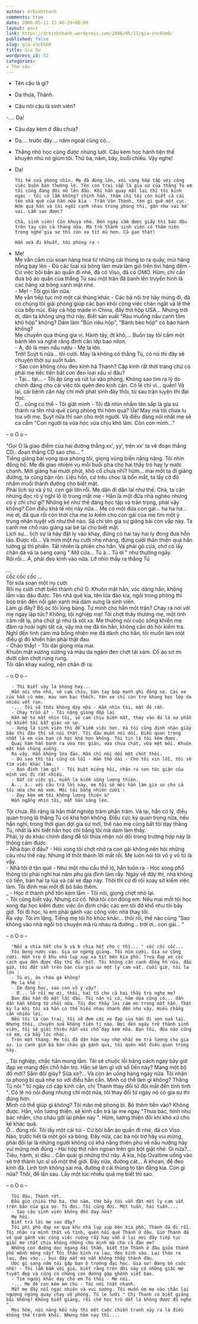 ```yaml
---
author: drbinhthanh
comments: true
date: 2006-05-11 12:46:29+00:00
layout: post
link: https://drbinhthanh.wordpress.com/2006/05/11/gia-s%c6%b0/
published: false
slug: gia-s%c6%b0
title: Gia Sư
wordpress_id: 52
categories:
- Thơ văn
---
```


- Tên cậu là gì?  
- Dạ thưa, Thành.

- Cậu nói cậu là sinh viên?

-.... Dạ!

- Cậu dạy kèm ở đâu chưa?

- Dạ.... trước đây.... năm ngoái cũng có...

- Thằng nhỏ học cũng được nhưng lười. Cậu kèm học hành tiện thể khuyên nhủ nó giùm tôi. Thứ ba, năm, bảy, buổi chiều. Vậy nghe!

- Dạ!

      Tôi hé cửa phòng nhìn. Mẹ đã đứng lên, vội vàng hấp tấp với công việc buôn bán thường lệ. Tên con trai sắp là gia sư của thằng Tú em tôi cũng đang đội mũ lên đầu. Khi hắn quay mặt lại thì tôi kinh ngạc - tôi có lầm không? chính hắn, thậm chí tôi còn biết cả cái tên nhà quê của hắn nữa kìa - Trần Văn Thành, tên gì quê một cục. Hôm qua hắn và tôi ngồi cạnh nhau trong phòng thi, gần như vai kề vai. Lầm sao được?

      Chà, sinh viên! Còn khuya nhé. Đến ngày cầm được giấy thi báo đậu trên tay còn cả tháng nữa. Mà trở thành sinh viên có thâm niên trong nghề gia sư thì còn xa tít mù hơn. Cả gan thật!

      Hắn vưà đi khuất, tôi phóng ra :

- Mẹ!  
Mẹ vẫn cắm cúi soạn hàng hoá từ những cái thùng to ra quầy, mùi hăng nồng bay lên - Đủ các loại xà bông làm mưa làm gió trên tivi hàng đêm - Cứ việc bôi bẩn áo quần đi nhé, đã có Viso, đã có OMO. Hừm, chỉ cần đưa bộ áo quần của thằng Tú sau một trận đá banh lên truyền hình là các hãng xà bông xanh mặt nhé.  
      - Mẹ! - Tôi gọi lần nữa.  
      Mẹ vẫn tiếp tục mở một cái thùng khác - Các bà nội trợ hãy mừng đi, đã có chúng tôi giải phóng giúp các bạn khỏi công việc chán ngắt và lê thê của bếp núc. Đây cá hộp made in China, đây thịt hộp USA... Nhưng trời ơi, dân ta không ưng thứ này. Biết sản xuất "Rau muống nấu canh tôm khô hộp" không? Dám làm "Bún riêu hộp", "Bánh bèo hộp" có bảo hành không?  
      Mẹ chuyển qua thùng gia vị. Hành tây, ớt khô,... Buồn tay tôi cầm một bánh lên và nghé răng định cắn lớp bao nilon.  
      - A, đó là men nấu rượu - Mẹ la lớn.  
Trời! Suýt tí nữa... tôi cười. May là không có thằng Tú, có nó thì đây sẽ chuyện thời sự suốt tuần.  
      - Sao con không chịu đeo kính hả Thanh? Cặp kính rất thời trang chứ có phải mẹ tiếc tiền bắt con đeo loại xấu xí đâu?  
      - Tại... tại... - Tôi ấp úng và rút lui vào phòng. Không sao tìm ra lý do chính đáng cho cái việc tôi quên đeo kính cận. Có lẽ chỉ vì... quên! Vả lại, cái bệnh cận này chỉ mới phát sinh đây thôi, từ sau trận luyện thi đại học.  
      Ơ... cũng có thể - Tôi giật mình - Tôi đã nhìn nhầm tên sắp là gia sư thành ra tên nhà quê cùng phòng thi hôm qua? Ứa! May mà tôi chưa lu loa với mẹ. Suýt nữa thì oan cho một người. Và điều đáng nói nhất mẹ sẽ ca cẩm "Con người ta vừa học vừa chịu khó làm. Còn con mình..."

– o O o –

"Gọi O là giao điểm của hai đường thẳng xx', yy’, trên xx' ta vẽ đoạn thẳng CD.. đoạn thẳng CD sao cho... "  
      Tiếng giảng bài vọng qua phòng tôi, giọng vùng biển nằng nặng. Tôi nhìn đồng hồ. Mẹ đã giao nhiệm vụ mỗi buổi pha cho hai thầy trò hay ly nước chanh. Mới giảng hai mươi phút, khô cổ chưa nhỉ? hừm... mai mốt ta đi giảng đường, ta cũng bận rộn. Liệu hồn, cứ trêu chọc là bốn mắt, ta lấy cớ đó nhầm muối thành đường cho biết mặt.  
Phải lịch sự và ý tứ, con gái lớn rồi. Mẹ dặn đi dặn lại như thế. Chà, ta cận nhưng đọc rõ ý nghĩ lồ lộ trong mắt mẹ - Hắn là một đứa nhà nghèo nhưng có ý chí chứ gì? Những kẻ như thế đáng học tập và trân trọng, phải vậy không? Còn điều khá tế nhị này nữa... Mẹ có một đứa con gái... ha ha ha... mẹ ơi, đã qua rồi còn thời cha mẹ lo kiếm cho con gái của mẹ tìm một ý trung nhân tuyệt vời như thế nào. Sá chi tên gia sư giảng bài còn vấp này. Ta canh me chổ nào giảng sai bẻ lại cho biết mặt.  
      Lịch sự... lịch sự là hãy đặt ly vào khay, đừng có hai tay hai ly đong đưa hỗn láo. Được rồi... Và mỉm một nụ cười nhẹ nhàng, đừng cười thân thiện quá hắn tưởng gì thì phiền. Tất nhiên là phiền cho hắn. Và phải gõ cửa, chớ có lấy chân đá và la oang oang " Mở cửa... Tú à... Tú ơi " như thường ngày.  
      Rồi rồi... À, phải đeo kính vào nữa. Lỡ nhìn thầy ra thằng Tú

…  
      cốc cốc cốc …  
      Tôi sửa soạn một nụ cười  
Rồi nụ cười chợt biến thành chữ O. Khuôn mặt hắn, vóc dáng hắn, không lầm vào đâu được. Tên nhà quê kia, tên lừa đảo kia, ngồi trong phòng thi bóp trán đến nổi gân xanh mà dám xưng là sinh viên.  
      Làm gì đây? Bộ óc tôi lùng bùng. Tự mình cho hắn một trận? Chạy ra nói với mẹ ngay lập tức? Không, tội nghiệp mẹ! Tôi chợt thấy thương mẹ, một tình cảm rất lạ, pha chút gì như là xót xa. Mẹ thường nói cuộc sống khiến mẹ đâm ra hoài nghi tất cả, vậy mà mẹ đã tin hắn, không cần dò hỏi kiểm tra. Nghĩ đến tình cảm mà bỗng nhiên mẹ đã dành cho hắn, tôi muốn làm một điều gì đó khiến hắn phải thật đau.  
      - Chào thầy! - Tôi dài giọng mỉa mai.  
      Khuôn mặt xương xương và màu da ngăm đen chợt tái xám. Cổ áo sơ mi dưới cằm chợt rung rung.  
      Tôi dằn khay xuống, nện chân đi ra.

  
– o O o –

  
      - Tôi biết vậy là không hay...  
      Hắn nói nho nhỏ, vẻ cam chịu, bàn tay bóp mạnh ghi đông xe. Cái xe của hắn cũ mèm, màu sơn bạc thếch. Yên xe chỉ còn trơ khung bọc lớp da nhiều vết rạn.  
      -... Tôi sẽ thôi không dạy nữa - Hắn nhìn tôi, mặt đỏ rần.  
      - Chạy trốn à? - Tôi nặng giọng đốp lại  
      Hắn mở to mắt nhìn tôi, vẻ cam chịu biến mất, thay vào đó là sự phẫn nộ khiến tôi bất giác sờ sợ.  
      - Xưng là sinh viên thì dễ kiếm việc hơn. Và tôi cũng định nhận giấy báo thi đậu thì sẽ nói thật. Tôi đâu muốn nói dối. Điều quan trọng nhất là em của bạn có học khá hơn không. Tôi tin là tôi kèm được.  
      Quai hàm hắn bạnh ra vừa tức giận, vừa chua chát, vừa mệt mỏi. Khuôn mặt hắn chùng xuống.  
      Ra vậy. Hắn không lừa đảo. Hắn chỉ nói dối một chút thôi.  
      - Dù sao thì tôi cũng có lỗi - Hắn thở dài - Cho tôi xin lỗi, tôi sẽ tìm việc khác làm.  
      - Bạn định làm gì? - Tôi buột miệng hỏi, nhận ra cơn tức giận của mình vơi đi rất nhiều.  
      - Bất cứ việc gì, miễn là kiếm sống lương thiện.  
      Á... à.. với câu trả lời này, mẹ tôi sẽ mời hắn làm gia sư cho cả tôi nữa cho mà xem. Môi tôi bỗng nhiên cười :  
      - Dạy kèm em tôi không lương thiện à?  
      Hắn ngẩng nhìn tôi, mắt hắn sáng lên.  
Tội chưa. Rõ ràng là hắn thất nghiệp trăm phần trăm. Vả lại, hắn có lý, điều quan trọng là thằng Tú có khá hơn không. Điều cực kỳ quan trọng nữa, nếu hắn nghỉ, trong thời gian đợi gia sư mới, thế nào mẹ cũng bắt tôi dạy thằng Tú, nhất là khi biết hắn học chỉ bằng tôi mà dám làm thầy.  
      Phải, lý do khác chính đáng để tôi thừa nhận nói dối trong trường hợp này là thông cảm được.  
      - Nhà bạn ở đâu? - Hỏi xong tôi chợt nhớ ra con gái không nên hỏi những câu như thế này. Nhưng lỡ thốt thành lời mất rồi. Mẹ luôn nói tôi vô ý vô tứ là vậy.  
      - Nhà tôi ở tận quê - Như một nhu cầu thổ lộ, hắn tuôn ra - Học xong phổ thông tôi phải nghỉ hai năm phụ gia đình làm rẫy. Ngày về đây thi, nhà không có tiền, bán hai tạ lúa và cái xe đạp này. Thôi thì cứ đi rồi xoay sở kiếm việc làm. Tôi định mai mốt đi bỏ báo thêm.  
_     - Học ở thành phố tốn kém lắm - Tôi nói, giọng chợt nhỏ lại.  
      - Tôi cũng biết vậy. Nhưng cứ cố. Nhà tôi còn đông em. Nếu mai mốt tôi học xong đại học kiếm được việc ổn định chắc các em tôi đỡ khổ như tôi bây giờ. Tôi đi học, lũ em phải gánh vác công việc nhà thay tôi.  
      Ra vậy. Tôi im lặng. Tiếng mẹ tôi ho khúc khắc... thôi rồi, thế nào cũng "Sao không vào nhà ngồi trò chuyện mà rủ nhau ra đường... trời ơi.. con gái... "

  
– o O o –

  
      "Nếu a chia hết cho b và b chia hết cho c thì... " cốc cốc cốc...  
      Tôi bưng nước vào. Gia sư ngừng giảng. Tôi mĩm cười. Gia sư cũng cười. Hắn trọ ở khu nhà lụp xụp xa tít bên kia phố. Trưa đạp xe cọc cạch qua đến được đây thì đủ chết. Tôi không cần canh đồng hồ nữa, đầu giờ, tôi đặt sẵn trên bàn của gia sư một ly cam vắt. Cuối giờ, tôi la lớn :  
      - Tú ơi, ăn cháo gà không?  
      Mẹ la khẽ :  
      - Em đang học, sao con vô ý vậy?  
      - Ơ... lỡ rồi mẹ ơi, thôi, hai tô cho cả hai thầy trò nghe mẹ?  
      Ban đầu hắn đỏ mặt lắc đầu. Tôi năn nỉ có, hăm dọa cũng có... dần dần hắn không từ chối nữa. Tôi đọc thấy lời cám ơn trong mắt hắn. Thật kỳ lạ khi tôi và hắn có thể hiểu nhau nhanh đến như vậy. Hiểu chẳng cần nhiều lời.  
      Nếu tôi là con trai, tôi sẽ đem cái xe đạp của hắn đi sơn sửa lại. Nhưng thôi, chuyện sửa không tiện tí nào. Đợi đến ngày trở thành sinh viên, tôi sẽ giới thiệu hắn vài chỗ dạy kèm nữa. Bạn tôi, đứa nào cũng có em, cả bầy lóc nhóc.  
      Tròn một tháng. Mẹ tôi đã dặn hôm nay nhớ nhắc mẹ trả lương cho gia sư. Lo canh giờ bà bán cháo gà gánh qua, tôi quên mất điều quan trọng này.  
_ Tội nghiệp, chắc hắn mong lắm. Tôi sẽ chuộc lỗi bằng cách ngay bây giờ đạp xe mang đến chỗ hắn trọ. Hắn sẽ làm gì với số tiền này? Mang một bộ đồ mới? Sắm đôi giày? Sửa xe?... Và còn ăn uống hàng ngày nữa. Tôi nhận ra phong bì quá nhẹ so với điều hắn cần. Mình có thể làm gì không? Thằng Tú nói " từ ngày có cặp kính cận, chị Thanh thay đổi từ đôi mắt đến tính tình ". Có lẽ nó nói đúng nhưng chỉ một nửa, tôi thay đổi từ ngày nó có gia sư thì đúng hơn.  
      Mình có thể giúp gì không? Tôi mân mê phong bì. Bỏ thêm tiền vào? Không được. Hắn, vốn lương thiện, sẽ kính cẩn trả lại me ngay "Thưa bác, hình như bác nhầm, cho cháu gởi lại phần này ". Hừm, lương thiện đôi khi khó xử cho kẻ khác quá.  
      Ồ... đúng rồi. Tôi lấy một cái túi - Cứ bôi bẩn áo quần đi nhé, đã có Viso. Nào, trước hết là một gói xà bông. Đây nữa, các bà nội trợ hãy vui mừng, phải đổi lại là những người không có khả năng thiên phú về nấu nướng hãy vui mừng mới đúng - Hai hộp thịt nằm ngoan trên gói bột giặt nhé. Gì nữa?... Tiêu, hành, xì dầu... Cần quái gì những thứ này. A kia, hộp Ovaltine uống vào sẽ trở thành lực sĩ số một thế giới. Đây nữa, đường cát... À khoan, để đeo kính đã. Linh tính không sai mà, đường ở cái thùng to tận đằng kia. Còn gì nữa? Thôi, để lần sau. Lấy một lúc nhiều quá mẹ biết thì sao.

  
– o O o –

  
      Tôi đậu, Thành rớt.  
      Đầu giờ chiều thứ ba, thứ năm, thứ bảy tôi vẫn đặt một ly cam vắt trên bàn của gia sư. Tú đợi. Tôi cũng đợi. Một tuần, hai tuần....  
      - Sao cậu sinh viên không đến dạy nữa?  
      Mẹ hỏi.  
      Biết trả lời mẹ sao đây?  
      Tôi phì phò đạp xe qua khu nhà lụp xụp bên kia phố, Thành đã đi rồi. Tôi nhận ra mình thật vô tình, quên hỏi quê Thành ở đâu. Giờ Thành đã về quê gánh vác công việc ruộng rẫy hay vẫn ở lại nơi đây tiếp tục giấc mơ chắt chiu không những cho mình mà cho cả đàn em?  
      Những con đường dọc ngang dài thẳm, biết tìm Thành ở đâu giữa thành phố mênh mông này? Tôi tháo kính ra lau, đeo kính vào. Lại tháo ra lau, đeo vào... bụi đầy mắt mà vẫn không thấy thành đâu.  
      Ước gì sang năm tôi gặp bạn ở trường đại học. Gia sư! Đừng bỏ cuộc nhé! - Tôi lẩm bẩm với gió, biết rằng trên đời này có những giấc mơ tuyệt đẹp và cũng có những con đường gập ghềnh xiết bao.  
      - Tìm người khác dạy cho em Tú thôi - Mẹ nói.  
      -... Mẹ để con kèm em cho - Tôi nói thật nhanh.  
      Mắt mẹ đầy nỗi ngạc nhiên và vui sướng. Tôi muốn ôm mẹ vào chân lại ngượng ngùng quay chạy về phòng. Tú le lưỡi " Chị Thanh có biết giảng bài không? Không biết giảng, rồi chê học trò dốt là không được đó nghe ".  
      Mọi hôm, nói năng kểu này thì một cuộc chiến tranh xảy ra là điều không thể tránh khỏi. Nhưng hôm nay thì....
